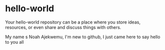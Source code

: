 # hello-world
Your hello-world repository can be a place where you store ideas, resources, or even share and discuss things with others.

My name s Noah Ajekwemu,
I'm new to github,
I just came here to say hello to you all
